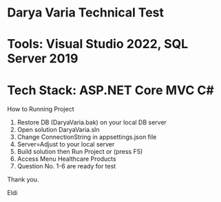 # Darya Varia Technical Test
# Tools: Visual Studio 2022, SQL Server 2019
# Tech Stack: ASP.NET Core MVC C#

How to Running Project

1. Restore DB (DaryaVaria.bak) on your local DB server 
2. Open solution DaryaVaria.sln
3. Change ConnectionString in appsettings.json file  
4. Server=Adjust to your local server  
5. Build solution then Run Project or (press F5)
6. Access Menu Healthcare Products 
7. Question No. 1-6 are ready for test


Thank you.

Eldi
